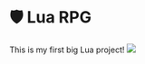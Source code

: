 # 🛡️ Lua RPG
This is my first big Lua project!
<img src="https://user-images.githubusercontent.com/73097560/115834477-dbab4500-a447-11eb-908a-139a6edaec5c.gif"></a>
